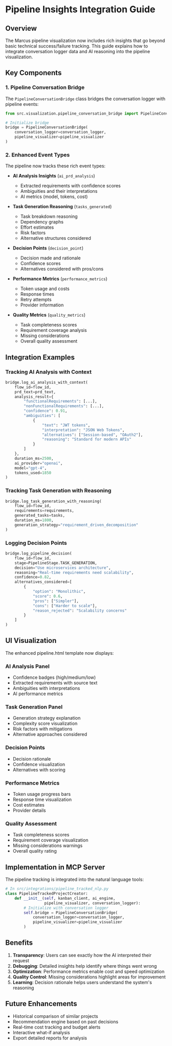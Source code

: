 # Pipeline Insights Integration Guide

## Overview

The Marcus pipeline visualization now includes rich insights that go beyond basic technical success/failure tracking. This guide explains how to integrate conversation logger data and AI reasoning into the pipeline visualization.

## Key Components

### 1. Pipeline Conversation Bridge

The `PipelineConversationBridge` class bridges the conversation logger with pipeline events:

```python
from src.visualization.pipeline_conversation_bridge import PipelineConversationBridge

# Initialize bridge
bridge = PipelineConversationBridge(
    conversation_logger=conversation_logger,
    pipeline_visualizer=pipeline_visualizer
)
```

### 2. Enhanced Event Types

The pipeline now tracks these rich event types:

- **AI Analysis Insights** (`ai_prd_analysis`)
  - Extracted requirements with confidence scores
  - Ambiguities and their interpretations
  - AI metrics (model, tokens, cost)
  
- **Task Generation Reasoning** (`tasks_generated`)
  - Task breakdown reasoning
  - Dependency graphs
  - Effort estimates
  - Risk factors
  - Alternative structures considered

- **Decision Points** (`decision_point`)
  - Decision made and rationale
  - Confidence scores
  - Alternatives considered with pros/cons

- **Performance Metrics** (`performance_metrics`)
  - Token usage and costs
  - Response times
  - Retry attempts
  - Provider information

- **Quality Metrics** (`quality_metrics`)
  - Task completeness scores
  - Requirement coverage analysis
  - Missing considerations
  - Overall quality assessment

## Integration Examples

### Tracking AI Analysis with Context

```python
bridge.log_ai_analysis_with_context(
    flow_id=flow_id,
    prd_text=prd_text,
    analysis_result={
        "functionalRequirements": [...],
        "nonFunctionalRequirements": [...],
        "confidence": 0.91,
        "ambiguities": [
            {
                "text": "JWT tokens",
                "interpretation": "JSON Web Tokens",
                "alternatives": ["Session-based", "OAuth2"],
                "reasoning": "Standard for modern APIs"
            }
        ]
    },
    duration_ms=2500,
    ai_provider="openai",
    model="gpt-4",
    tokens_used=1850
)
```

### Tracking Task Generation with Reasoning

```python
bridge.log_task_generation_with_reasoning(
    flow_id=flow_id,
    requirements=requirements,
    generated_tasks=tasks,
    duration_ms=1800,
    generation_strategy="requirement_driven_decomposition"
)
```

### Logging Decision Points

```python
bridge.log_pipeline_decision(
    flow_id=flow_id,
    stage=PipelineStage.TASK_GENERATION,
    decision="Use microservices architecture",
    reasoning="Real-time requirements need scalability",
    confidence=0.82,
    alternatives_considered=[
        {
            "option": "Monolithic",
            "score": 0.6,
            "pros": ["Simpler"],
            "cons": ["Harder to scale"],
            "reason_rejected": "Scalability concerns"
        }
    ]
)
```

## UI Visualization

The enhanced pipeline.html template now displays:

### AI Analysis Panel
- Confidence badges (high/medium/low)
- Extracted requirements with source text
- Ambiguities with interpretations
- AI performance metrics

### Task Generation Panel
- Generation strategy explanation
- Complexity score visualization
- Risk factors with mitigations
- Alternative approaches considered

### Decision Points
- Decision rationale
- Confidence visualization
- Alternatives with scoring

### Performance Metrics
- Token usage progress bars
- Response time visualization
- Cost estimates
- Provider details

### Quality Assessment
- Task completeness scores
- Requirement coverage visualization
- Missing considerations warnings
- Overall quality rating

## Implementation in MCP Server

The pipeline tracking is integrated into the natural language tools:

```python
# In src/integrations/pipeline_tracked_nlp.py
class PipelineTrackedProjectCreator:
    def __init__(self, kanban_client, ai_engine, 
                 pipeline_visualizer, conversation_logger):
        # Initialize with conversation logger
        self.bridge = PipelineConversationBridge(
            conversation_logger=conversation_logger,
            pipeline_visualizer=pipeline_visualizer
        )
```

## Benefits

1. **Transparency**: Users can see exactly how the AI interpreted their request
2. **Debugging**: Detailed insights help identify where things went wrong
3. **Optimization**: Performance metrics enable cost and speed optimization
4. **Quality Control**: Missing considerations highlight areas for improvement
5. **Learning**: Decision rationale helps users understand the system's reasoning

## Future Enhancements

- Historical comparison of similar projects
- Recommendation engine based on past decisions
- Real-time cost tracking and budget alerts
- Interactive what-if analysis
- Export detailed reports for analysis